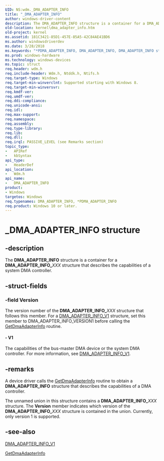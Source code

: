 ```yaml
---
UID: NS:wdm._DMA_ADAPTER_INFO
title: "_DMA_ADAPTER_INFO"
author: windows-driver-content
description: The DMA_ADAPTER_INFO structure is a container for a DMA_ADAPTER_INFO_XXX structure that describes the capabilities of a system DMA controller.
old-location: kernel\dma_adapter_info.htm
old-project: kernel
ms.assetid: 181C3421-85D1-457E-85A5-42C84AE41BD6
ms.author: windowsdriverdev
ms.date: 3/28/2018
ms.keywords: "*PDMA_ADAPTER_INFO, DMA_ADAPTER_INFO, DMA_ADAPTER_INFO structure [Kernel-Mode Driver Architecture], PDMA_ADAPTER_INFO, PDMA_ADAPTER_INFO structure pointer [Kernel-Mode Driver Architecture], _DMA_ADAPTER_INFO, kernel.dma_adapter_info, wdm/DMA_ADAPTER_INFO, wdm/PDMA_ADAPTER_INFO"
ms.prod: windows-hardware
ms.technology: windows-devices
ms.topic: struct
req.header: wdm.h
req.include-header: Wdm.h, Ntddk.h, Ntifs.h
req.target-type: Windows
req.target-min-winverclnt: Supported starting with Windows 8.
req.target-min-winversvr: 
req.kmdf-ver: 
req.umdf-ver: 
req.ddi-compliance: 
req.unicode-ansi: 
req.idl: 
req.max-support: 
req.namespace: 
req.assembly: 
req.type-library: 
req.lib: 
req.dll: 
req.irql: PASSIVE_LEVEL (see Remarks section)
topic_type:
-	APIRef
-	kbSyntax
api_type:
-	HeaderDef
api_location:
-	Wdm.h
api_name:
-	DMA_ADAPTER_INFO
product:
- Windows
targetos: Windows
req.typenames: DMA_ADAPTER_INFO, *PDMA_ADAPTER_INFO
req.product: Windows 10 or later.
---
```


# _DMA_ADAPTER_INFO structure


## -description


The <b>DMA_ADAPTER_INFO</b> structure is a container for a <b>DMA_ADAPTER_INFO_</b><i>XXX</i> structure that describes the capabilities of a system DMA controller.


## -struct-fields




### -field Version

The version number of the <b>DMA_ADAPTER_INFO_</b><i>XXX</i> structure that follows this member. For a <a href="https://msdn.microsoft.com/library/windows/hardware/hh450995">DMA_ADAPTER_INFO_V1</a> structure, set this member to DMA_ADAPTER_INFO_VERSION1 before calling the <a href="https://msdn.microsoft.com/library/windows/hardware/hh451121">GetDmaAdapterInfo</a> routine.


#### - V1

The capabilities of the bus-master DMA device or the system DMA controller. For more information, see <a href="https://msdn.microsoft.com/library/windows/hardware/hh450995">DMA_ADAPTER_INFO_V1</a>.


## -remarks



A device driver calls the <a href="https://msdn.microsoft.com/library/windows/hardware/hh451121">GetDmaAdapterInfo</a> routine to obtain a <b>DMA_ADAPTER_INFO</b> structure that describes the capabilities of a DMA controller.

The unnamed union in this structure contains a <b>DMA_ADAPTER_INFO_</b><i>XXX</i> structure. The <b>Version</b> member indicates which version of the <b>DMA_ADAPTER_INFO_</b><i>XXX</i> structure is contained in the union. Currently, only version 1 is supported.




## -see-also




<a href="https://msdn.microsoft.com/library/windows/hardware/hh450995">DMA_ADAPTER_INFO_V1</a>



<a href="https://msdn.microsoft.com/library/windows/hardware/hh451121">GetDmaAdapterInfo</a>
 

 

